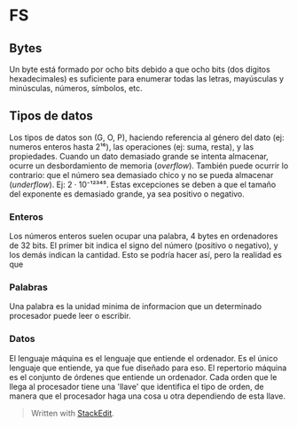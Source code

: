# FS

## Bytes
Un byte está formado por ocho bits debido a que ocho bits (dos dígitos hexadecimales) es suficiente para enumerar todas las letras, mayúsculas y minúsculas, números, símbolos, etc.

## Tipos de datos
Los tipos de datos son (G, O, P), haciendo referencia al género del dato (ej: numeros enteros hasta 2¹⁶), las operaciones (ej: suma, resta), y las propiedades. Cuando un dato demasiado grande se intenta almacenar, ocurre un desbordamiento de memoria (*overflow*). También puede ocurrir lo contrario: que el número sea demasiado chico y no se pueda almacenar (*underflow*). Ej: 2 · 10⁻¹²³⁴⁵.
Estas excepciones se deben a que el tamaño del exponente es demasiado grande, ya sea positivo o negativo.

### Enteros
Los números enteros suelen ocupar una palabra, 4 bytes en ordenadores de 32 bits. El primer bit indica el signo del número (positivo o negativo), y los demás indican la cantidad. Esto se podría hacer así, pero la realidad es que 
### Palabras
Una palabra es la unidad minima de informacion que un determinado procesador puede leer o escribir.
### Datos
El lenguaje máquina es el lenguaje que entiende el ordenador. Es el único lenguaje que entiende, ya que fue diseñado para eso. El repertorio máquina es el conjunto de órdenes que entiende un ordenador. Cada orden que le llega al procesador tiene una 'llave' que identifica el tipo de orden, de manera que el procesador haga una cosa u otra dependiendo de esta llave.

> Written with [StackEdit](https://stackedit.io/).
<!--stackedit_data:
eyJoaXN0b3J5IjpbMjA4Nzg5MTk1MywxMDg3MDYxOTkzLDE1MD
c3NTkxOTVdfQ==
-->